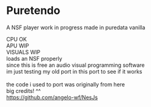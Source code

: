 # Puretendo
A NSF player work in progress made in puredata vanilla

CPU OK <br />
APU WIP <br />
VISUALS WIP <br />
loads an NSF properly <br />
since this is free an audio visual programming software <br />
im just testing my old port in this port to see if it works <br />
<br />
the code i used to port was originally from here <br />
big credits! ^^ <br />
https://github.com/angelo-wf/NesJs <br />

